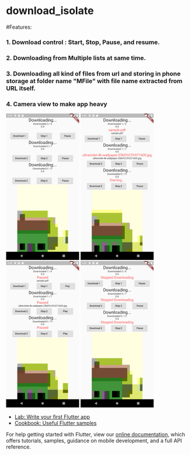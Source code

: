 # download_isolate

#Features:
### 1. Download control : Start, Stop, Pause, and resume.
### 2. Downloading from Multiple lists at same time.
### 3. Downloading all kind of files from url and storing in phone storage at folder name "MFile" with file name extracted from URL itself.
### 4. Camera view to make app heavy

<img src="assets/1.png" width="200"/> <img src="assets/2.png" width="200"/><img src="assets/3.png" width="200"/> <img src="assets/4.png" width="200"/>
- [Lab: Write your first Flutter app](https://flutter.dev/docs/get-started/codelab)
- [Cookbook: Useful Flutter samples](https://flutter.dev/docs/cookbook)

For help getting started with Flutter, view our
[online documentation](https://flutter.dev/docs), which offers tutorials,
samples, guidance on mobile development, and a full API reference.
